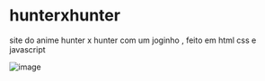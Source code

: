 # hunterxhunter
 site do anime hunter x hunter com um joginho , feito em html css e javascript

 
![image](https://github.com/ggvictor/hunterxhunter/assets/107512940/1b2b7e3e-ef63-4693-9dd0-4e3c0d5f45dc)
